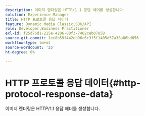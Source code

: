 ```yaml
---
description: 이미지 렌더링은 HTTP/1.1 응답 헤더를 생성합니다.
solution: Experience Manager
title: HTTP 프로토콜 응답 데이터
feature: Dynamic Media Classic,SDK/API
role: Developer,Business Practitioner
exl-id: f25d76d1-215e-4286-88f3-7402ceb07858
source-git-commit: 1ec8b59f442eb96c6c3f5f1405d57a38a86bd056
workflow-type: tm+mt
source-wordcount: '25'
ht-degree: 0%

---
```


# HTTP 프로토콜 응답 데이터{#http-protocol-response-data}

이미지 렌더링은 HTTP/1.1 응답 헤더를 생성합니다.
